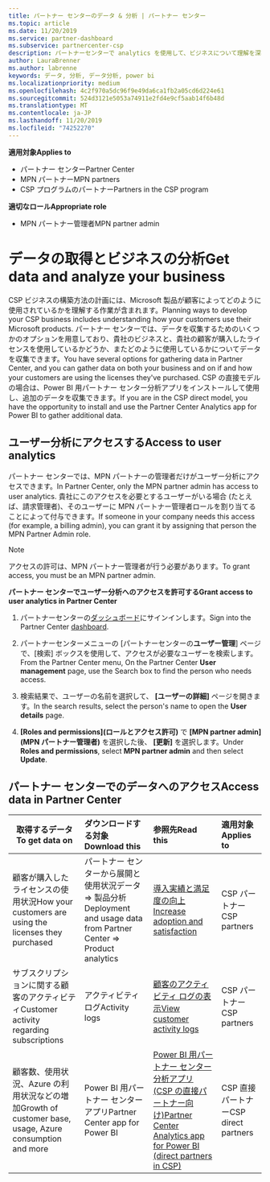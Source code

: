 ```yaml
---
title: パートナー センターのデータ & 分析 | パートナー センター
ms.topic: article
ms.date: 11/20/2019
ms.service: partner-dashboard
ms.subservice: partnercenter-csp
description: パートナーセンターで analytics を使用して、ビジネスについて理解を深め、購入したライセンスを顧客がどのように使用しているかについて説明します。
author: LauraBrenner
ms.author: labrenne
keywords: データ, 分析, データ分析, power bi
ms.localizationpriority: medium
ms.openlocfilehash: 4c2f970a5dc96f9e49da6ca1fb2a05cd6d224e61
ms.sourcegitcommit: 524d3121e5053a74911e2fd4e9cf5aab14f6b48d
ms.translationtype: MT
ms.contentlocale: ja-JP
ms.lasthandoff: 11/20/2019
ms.locfileid: "74252270"
---
```

<span data-ttu-id="5d239-104">**適用対象**</span><span class="sxs-lookup"><span data-stu-id="5d239-104">**Applies to**</span></span>

- <span data-ttu-id="5d239-105">パートナー センター</span><span class="sxs-lookup"><span data-stu-id="5d239-105">Partner Center</span></span>
- <span data-ttu-id="5d239-106">MPN パートナー</span><span class="sxs-lookup"><span data-stu-id="5d239-106">MPN partners</span></span>
- <span data-ttu-id="5d239-107">CSP プログラムのパートナー</span><span class="sxs-lookup"><span data-stu-id="5d239-107">Partners in the CSP program</span></span>

<span data-ttu-id="5d239-108">**適切なロール**</span><span class="sxs-lookup"><span data-stu-id="5d239-108">**Appropriate role**</span></span>

- <span data-ttu-id="5d239-109">MPN パートナー管理者</span><span class="sxs-lookup"><span data-stu-id="5d239-109">MPN partner admin</span></span>

# <a name="get-data-and-analyze-your-business"></a><span data-ttu-id="5d239-110">データの取得とビジネスの分析</span><span class="sxs-lookup"><span data-stu-id="5d239-110">Get data and analyze your business</span></span>

<span data-ttu-id="5d239-111">CSP ビジネスの構築方法の計画には、Microsoft 製品が顧客によってどのように使用されているかを理解する作業が含まれます。</span><span class="sxs-lookup"><span data-stu-id="5d239-111">Planning ways to develop your CSP business includes understanding how your customers use their Microsoft products.</span></span> <span data-ttu-id="5d239-112">パートナー センターでは、データを収集するためのいくつかのオプションを用意しており、貴社のビジネスと、貴社の顧客が購入したライセンスを使用しているかどうか、またどのように使用しているかについてデータを収集できます。</span><span class="sxs-lookup"><span data-stu-id="5d239-112">You have several options for gathering data in Partner Center, and you can gather data on both your business and on if and how your customers are using the licenses they've purchased.</span></span> <span data-ttu-id="5d239-113">CSP の直接モデルの場合は、Power BI 用パートナー センター分析アプリをインストールして使用し、追加のデータを収集できます。</span><span class="sxs-lookup"><span data-stu-id="5d239-113">If you are in the CSP direct model, you have the opportunity to install and use the Partner Center Analytics app for Power BI to gather additional data.</span></span>

## <a name="access-to-user-analytics"></a><span data-ttu-id="5d239-114">ユーザー分析にアクセスする</span><span class="sxs-lookup"><span data-stu-id="5d239-114">Access to user analytics</span></span>

<span data-ttu-id="5d239-115">パートナー センターでは、MPN パートナーの管理者だけがユーザー分析にアクセスできます。</span><span class="sxs-lookup"><span data-stu-id="5d239-115">In Partner Center, only the MPN partner admin has access to user analytics.</span></span> <span data-ttu-id="5d239-116">貴社にこのアクセスを必要とするユーザーがいる場合 (たとえば、請求管理者)、そのユーザーに MPN パートナー管理者ロールを割り当てることによって付与できます。</span><span class="sxs-lookup"><span data-stu-id="5d239-116">If someone in your company needs this access (for example, a billing admin), you can grant it by assigning that person the MPN Partner Admin role.</span></span>

>[!NOTE] 
><span data-ttu-id="5d239-117">アクセスの許可は、MPN パートナー管理者が行う必要があります。</span><span class="sxs-lookup"><span data-stu-id="5d239-117">To grant access, you must be an MPN partner admin.</span></span>

<span data-ttu-id="5d239-118">**パートナー センターでユーザー分析へのアクセスを許可する**</span><span class="sxs-lookup"><span data-stu-id="5d239-118">**Grant access to user analytics in Partner Center**</span></span> 

1. <span data-ttu-id="5d239-119">パートナーセンターの[ダッシュボード](https://partner.microsoft.com/dashboard)にサインインします。</span><span class="sxs-lookup"><span data-stu-id="5d239-119">Sign into the Partner Center [dashboard](https://partner.microsoft.com/dashboard).</span></span>

2. <span data-ttu-id="5d239-120">パートナーセンターメニューの [パートナーセンターの**ユーザー管理**] ページで、[検索] ボックスを使用して、アクセスが必要なユーザーを検索します。</span><span class="sxs-lookup"><span data-stu-id="5d239-120">From the Partner Center menu, On the Partner Center **User management** page, use the Search box to find the person who needs access.</span></span>
2.  <span data-ttu-id="5d239-121">検索結果で、ユーザーの名前を選択して、 **[ユーザーの詳細]** ページを開きます。</span><span class="sxs-lookup"><span data-stu-id="5d239-121">In the search results, select the person's name to open the **User details** page.</span></span>
3.  <span data-ttu-id="5d239-122">**[Roles and permissions]\(ロールとアクセス許可\)** で **[MPN partner admin]\(MPN パートナー管理者\)** を選択した後、 **[更新]** を選択します。</span><span class="sxs-lookup"><span data-stu-id="5d239-122">Under **Roles and permissions**, select **MPN partner admin** and then select **Update**.</span></span>

 
## <a name="access-data-in-partner-center"></a><span data-ttu-id="5d239-123">パートナー センターでのデータへのアクセス</span><span class="sxs-lookup"><span data-stu-id="5d239-123">Access data in Partner Center</span></span>

|<span data-ttu-id="5d239-124">**取得するデータ**</span><span class="sxs-lookup"><span data-stu-id="5d239-124">**To get data on**</span></span>   |<span data-ttu-id="5d239-125">**ダウンロードする対象**</span><span class="sxs-lookup"><span data-stu-id="5d239-125">**Download this**</span></span>   |<span data-ttu-id="5d239-126">**参照先**</span><span class="sxs-lookup"><span data-stu-id="5d239-126">**Read this**</span></span>   | <span data-ttu-id="5d239-127">**適用対象**</span><span class="sxs-lookup"><span data-stu-id="5d239-127">**Applies to**</span></span>    |
|---------------------|:-----------------------|:---------------|:--------------|
|<span data-ttu-id="5d239-128">顧客が購入したライセンスの使用状況</span><span class="sxs-lookup"><span data-stu-id="5d239-128">How your customers are using the licenses they purchased</span></span>   |<span data-ttu-id="5d239-129">パートナー センターから展開と使用状況データ => 製品分析</span><span class="sxs-lookup"><span data-stu-id="5d239-129">Deployment and usage data from Partner Center => Product analytics</span></span>   |[<span data-ttu-id="5d239-130">導入実績と満足度の向上</span><span class="sxs-lookup"><span data-stu-id="5d239-130">Increase adoption and satisfaction</span></span>](increasing-adoption-and-satisfaction.md)|<span data-ttu-id="5d239-131">CSP パートナー</span><span class="sxs-lookup"><span data-stu-id="5d239-131">CSP partners</span></span>|
|<span data-ttu-id="5d239-132">サブスクリプションに関する顧客のアクティビティ</span><span class="sxs-lookup"><span data-stu-id="5d239-132">Customer activity regarding subscriptions</span></span>   |<span data-ttu-id="5d239-133">アクティビティ ログ</span><span class="sxs-lookup"><span data-stu-id="5d239-133">Activity logs</span></span>   |[<span data-ttu-id="5d239-134">顧客のアクティビティ ログの表示</span><span class="sxs-lookup"><span data-stu-id="5d239-134">View customer activity logs</span></span>](activity-logs.md)|<span data-ttu-id="5d239-135">CSP パートナー</span><span class="sxs-lookup"><span data-stu-id="5d239-135">CSP partners</span></span>   |
|<span data-ttu-id="5d239-136">顧客数、使用状況、Azure の利用状況などの増加</span><span class="sxs-lookup"><span data-stu-id="5d239-136">Growth of customer base, usage, Azure consumption and more</span></span>   |<span data-ttu-id="5d239-137">Power BI 用パートナー センター アプリ</span><span class="sxs-lookup"><span data-stu-id="5d239-137">Partner Center app for Power BI</span></span>   |[<span data-ttu-id="5d239-138">Power BI 用パートナー センター分析アプリ (CSP の直接パートナー向け)</span><span class="sxs-lookup"><span data-stu-id="5d239-138">Partner Center Analytics app for Power BI (direct partners in CSP)</span></span>](power-bi-app-for-direct-partners.md)|<span data-ttu-id="5d239-139">CSP 直接パートナー</span><span class="sxs-lookup"><span data-stu-id="5d239-139">CSP direct partners</span></span>|






